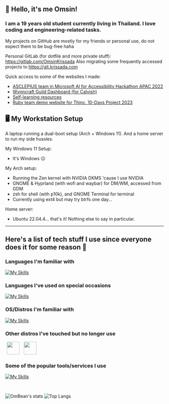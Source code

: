 ## 👋 Hello, it's me Omsin!
### I am a 19 years old student currently living in Thailand. I love coding and engineering-related tasks.
My projects on GitHub are mostly for my friends or personal use, do not expect them to be bug-free haha

Personal GitLab (for dotfile and more private stuff): https://gitlab.com/OmsinKrissada
Also migrating some frequently accessed projects to https://git.krissada.com

Quick access to some of the websites I made:
- [ASCLEPIUS team in Microsoft AI for Accessibility Hackathon APAC 2022](https://asclepius.krissada.com/)
- [Wynncraft Guild Dashboard (for Calvish)](https://calvish-guild.vercel.app/weekly/)
- [Self-learning resources](https://resources.krissada.com/)
- [Ruby team demo website for Thinc. 10-Days Project 2023](https://chata.krissada.com/)

## 🖥️ My Workstation Setup
A laptop running a dual-boot setup (Arch + Windows 11). And a home server to run my side hussles.

My Windows 11 Setup:
- It's Windows 😑
  
My Arch setup:
- Running the Zen kernel with NVIDIA DKMS 'cause I use NVIDIA
- GNOME & Hyprland (with wofi and waybar) for DM/WM, accessed from GDM
- zsh for shell (with p10k), and GNOME Terminal for terminal
- Currently using ext4 but may try btrfs one day...

Home server:
- Ubuntu 22.04.4... that's it! Nothing else to say in particular.

<hr>

## Here's a list of tech stuff I use since everyone does it for some reason 🤷

### Languages I'm familiar with
[![My Skills](https://skillicons.dev/icons?i=ts,cpp,python,html,css)](https://skillicons.dev)

### Languages I've used on special occasions
[![My Skills](https://skillicons.dev/icons?i=java,rust,go,bash,latex,php)](https://skillicons.dev)

### OS/Distros I'm familiar with
[![My Skills](https://skillicons.dev/icons?i=arch,windows,ubuntu,debian)](https://skillicons.dev)

### Other distros I've touched but no longer use
<img src="https://raw.githubusercontent.com/get-icon/geticon/master/icons/fedora.svg" width="40" hspace="5"> <img src="https://seeklogo.com/images/C/centos-logo-494F57D973-seeklogo.com.png" width="40" hspace="5">

### Some of the popular tools/services I use
[![My Skills](https://skillicons.dev/icons?i=git,nodejs,docker,vim,vscode,svelte,nuxt,next)](https://skillicons.dev)

<br>

![OmBean's stats](https://github-readme-stats.vercel.app/api?username=OmsinKrissada&show_icons=true&theme=react&hide_border=true) ![Top Langs](https://github-readme-stats.vercel.app/api/top-langs/?username=OmsinKrissada&layout=compact&theme=react&hide_border=true)
